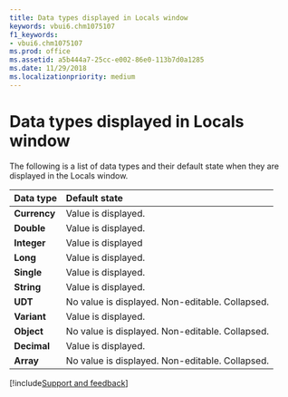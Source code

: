 ```yaml
---
title: Data types displayed in Locals window
keywords: vbui6.chm1075107
f1_keywords:
- vbui6.chm1075107
ms.prod: office
ms.assetid: a5b444a7-25cc-e002-86e0-113b7d0a1285
ms.date: 11/29/2018
ms.localizationpriority: medium
---
```



# Data types displayed in Locals window

The following is a list of data types and their default state when they are displayed in the Locals window.

|Data type|Default state|
|:-----|:-----|
|**Currency**|Value is displayed.|
|**Double**|Value is displayed.|
|**Integer**|Value is displayed|
|**Long**|Value is displayed.|
|**Single**|Value is displayed.|
|**String**|Value is displayed.|
|**UDT**|No value is displayed. Non-editable. Collapsed.|
|**Variant**|Value is displayed.|
|**Object**|No value is displayed. Non-editable. Collapsed.|
|**Decimal**|Value is displayed.|
|**Array**|No value is displayed. Non-editable. Collapsed.|

[!include[Support and feedback](~/includes/feedback-boilerplate.md)]